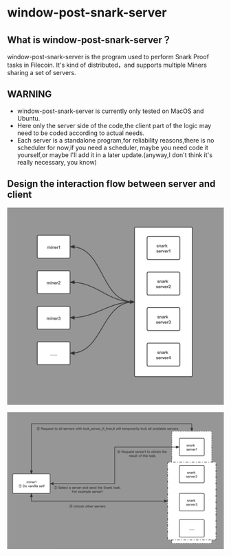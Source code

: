 # window-post-snark-server

## What is window-post-snark-server？
window-post-snark-server is the program used to perform Snark Proof tasks in Filecoin.
It's kind of distributed，and supports multiple Miners sharing a set of servers.

## WARNING
- window-post-snark-server is currently only tested on MacOS and Ubuntu.
- Here only the server side of the code,the client part of the logic may need to be coded according to actual needs.
- Each server is a standalone program,for reliability reasons,there is no scheduler for now,if you need a scheduler, maybe you need code it yourself,or maybe I'll add it in a later update.(anyway,I don't think it's really necessary, you know)

## Design the interaction flow between server and client

![](./imgs/1.png)

![](./imgs/2.png)